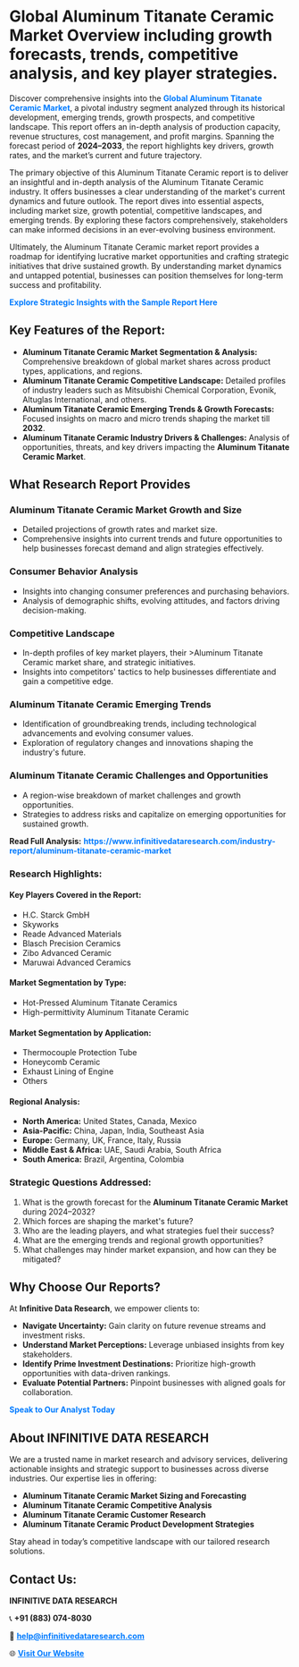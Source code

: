 <h1>Global Aluminum Titanate Ceramic Market Overview including growth forecasts, trends, competitive analysis, and key player strategies.</h1>
<p>
Discover comprehensive insights into the 
<a href="https://www.infinitivedataresearch.com/industry-report/aluminum-titanate-ceramic-market" rel="dofollow" style="color: #007BFF; text-decoration: none;"><strong>Global Aluminum Titanate Ceramic Market</strong></a>, a pivotal industry segment analyzed through its historical development, emerging trends, growth prospects, and competitive landscape. This report offers an in-depth analysis of production capacity, revenue structures, cost management, and profit margins. Spanning the forecast period of <strong>2024–2033</strong>, the report highlights key drivers, growth rates, and the market’s current and future trajectory.
</p>
<p>
The primary objective of this Aluminum Titanate Ceramic report is to deliver an insightful and in-depth analysis of the Aluminum Titanate Ceramic industry. It offers businesses a clear understanding of the market's current dynamics and future outlook. The report dives into essential aspects, including market size, growth potential, competitive landscapes, and emerging trends. By exploring these factors comprehensively, stakeholders can make informed decisions in an ever-evolving business environment.
</p>
<p>
Ultimately, the Aluminum Titanate Ceramic market report provides a roadmap for identifying lucrative market opportunities and crafting strategic initiatives that drive sustained growth. By understanding market dynamics and untapped potential, businesses can position themselves for long-term success and profitability.
</p>
<p>
<a href="https://www.infinitivedataresearch.com/request-sample/reportId=105483" style="color: #007BFF; text-decoration: none;"><strong>Explore Strategic Insights with the Sample Report Here</strong></a>
</p>

<h2>Key Features of the Report:</h2>
<ul>
<li><strong>Aluminum Titanate Ceramic Market Segmentation & Analysis:</strong> Comprehensive breakdown of global market shares across product types, applications, and regions.</li>
<li><strong>Aluminum Titanate Ceramic Competitive Landscape:</strong> Detailed profiles of industry leaders such as Mitsubishi Chemical Corporation, Evonik, Altuglas International, and others.</li>
<li><strong>Aluminum Titanate Ceramic Emerging Trends & Growth Forecasts:</strong> Focused insights on macro and micro trends shaping the market till <strong>2032</strong>.</li>
<li><strong>Aluminum Titanate Ceramic Industry Drivers & Challenges:</strong> Analysis of opportunities, threats, and key drivers impacting the <strong>Aluminum Titanate Ceramic Market</strong>.</li>
</ul>

<h2>What Research Report Provides</h2>
<h3>Aluminum Titanate Ceramic Market Growth and Size</h3>
<ul>
<li>Detailed projections of growth rates and market size.</li>
<li>Comprehensive insights into current trends and future opportunities to help businesses forecast demand and align strategies effectively.</li>
</ul>

<h3>Consumer Behavior Analysis</h3>
<ul>
<li>Insights into changing consumer preferences and purchasing behaviors.</li>
<li>Analysis of demographic shifts, evolving attitudes, and factors driving decision-making.</li>
</ul>

<h3>Competitive Landscape</h3>
<ul>
<li>In-depth profiles of key market players, their >Aluminum Titanate Ceramic market share, and strategic initiatives.</li>
<li>Insights into competitors' tactics to help businesses differentiate and gain a competitive edge.</li>
</ul>

<h3>Aluminum Titanate Ceramic Emerging Trends</h3>
<ul>
<li>Identification of groundbreaking trends, including technological advancements and evolving consumer values.</li>
<li>Exploration of regulatory changes and innovations shaping the industry's future.</li>
</ul>

<h3>Aluminum Titanate Ceramic Challenges and Opportunities</h3>
<ul>
<li>A region-wise breakdown of market challenges and growth opportunities.</li>
<li>Strategies to address risks and capitalize on emerging opportunities for sustained growth.</li>
</ul>
<p><strong>Read Full Analysis:</strong> <a href="https://www.infinitivedataresearch.com/industry-report/aluminum-titanate-ceramic-market" rel="dofollow" style="color: #007BFF; text-decoration: none;"><strong>https://www.infinitivedataresearch.com/industry-report/aluminum-titanate-ceramic-market</strong></a></p>
<h3>Research Highlights:</h3>
<h4>Key Players Covered in the Report:</h4>
<ul><li>H.C. Starck GmbH</li><li>Skyworks</li><li>Reade Advanced Materials</li><li>Blasch Precision Ceramics</li><li>Zibo Advanced Ceramic</li><li>Maruwai Advanced Ceramics</li></ul>
<h4>Market Segmentation by Type:</h4>
<ul><li>Hot-Pressed Aluminum Titanate Ceramics</li><li>High-permittivity Aluminum Titanate Ceramic</li></ul>
<h4>Market Segmentation by Application:</h4>
<ul><li>Thermocouple Protection Tube</li><li>Honeycomb Ceramic</li><li>Exhaust Lining of Engine</li><li>Others</li></ul>

<h4>Regional Analysis:</h4>
<ul>
<li><strong>North America:</strong> United States, Canada, Mexico</li>
<li><strong>Asia-Pacific:</strong> China, Japan, India, Southeast Asia</li>
<li><strong>Europe:</strong> Germany, UK, France, Italy, Russia</li>
<li><strong>Middle East & Africa:</strong> UAE, Saudi Arabia, South Africa</li>
<li><strong>South America:</strong> Brazil, Argentina, Colombia</li>
</ul>

<h3>Strategic Questions Addressed:</h3>
<ol>
<li>What is the growth forecast for the <strong>Aluminum Titanate Ceramic Market</strong> during 2024–2032?</li>
<li>Which forces are shaping the market's future?</li>
<li>Who are the leading players, and what strategies fuel their success?</li>
<li>What are the emerging trends and regional growth opportunities?</li>
<li>What challenges may hinder market expansion, and how can they be mitigated?</li>
</ol>

<h2>Why Choose Our Reports?</h2>
<p>At <strong>Infinitive Data Research</strong>, we empower clients to:</p>
<ul>
<li><strong>Navigate Uncertainty:</strong> Gain clarity on future revenue streams and investment risks.</li>
<li><strong>Understand Market Perceptions:</strong> Leverage unbiased insights from key stakeholders.</li>
<li><strong>Identify Prime Investment Destinations:</strong> Prioritize high-growth opportunities with data-driven rankings.</li>
<li><strong>Evaluate Potential Partners:</strong> Pinpoint businesses with aligned goals for collaboration.</li>
</ul>
<p><a href="https://www.infinitivedataresearch.com/industry-report/aluminum-titanate-ceramic-market" rel="dofollow" style="color: #007BFF; text-decoration: none;"><strong>Speak to Our Analyst Today</strong></a></p>

<h2>About INFINITIVE DATA RESEARCH</h2>
<p>We are a trusted name in market research and advisory services, delivering actionable insights and strategic support to businesses across diverse industries. Our expertise lies in offering:</p>
<ul>
<li><strong>Aluminum Titanate Ceramic Market Sizing and Forecasting</strong></li>
<li><strong>Aluminum Titanate Ceramic Competitive Analysis</strong></li>
<li><strong>Aluminum Titanate Ceramic Customer Research</strong></li>
<li><strong>Aluminum Titanate Ceramic Product Development Strategies</strong></li>
</ul>
<p>Stay ahead in today’s competitive landscape with our tailored research solutions.</p>

<h2>Contact Us:</h2>
<p><strong>INFINITIVE DATA RESEARCH</strong></p>
<p>📞 <strong>+91 (883) 074-8030</strong></p>
<p>📧 <strong><a href="mailto:help@infinitivedataresearch.com" style="color: #007BFF;">help@infinitivedataresearch.com</a></strong></p>
<p>🌐 <strong><a href="https://www.infinitivedataresearch.com" rel="dofollow" style="color: #007BFF;">Visit Our Website</a></strong></p>